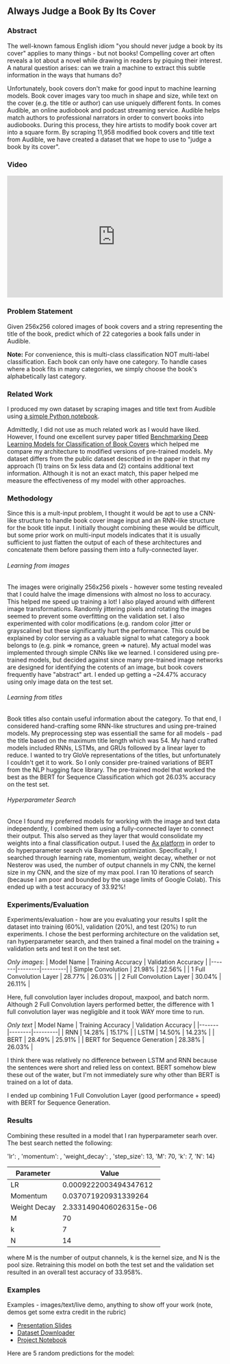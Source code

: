 ## Always Judge a Book By Its Cover

### Abstract
The well-known famous English idiom "you should never judge a book by its cover" applies to many things - but not books! Compelling cover art often reveals a lot about a novel while drawing in readers by piquing their interest. A natural question arises: can we train a machine to extract this subtle information in the ways that humans do?

Unfortunately, book covers don't make for good input to machine learning models. Book cover images vary too much in shape and size, while text on the cover (e.g. the title or author) can use uniquely different fonts. In comes Audible, an online audiobook and podcast streaming service. Audible helps match authors to professional narrators in order to convert books into audiobooks. During this process, they hire artists to modify book cover art into a square form. By scraping 11,958 modified book covers and title text from Audible, we have created a dataset that we hope to use to "judge a book by its cover".

### Video
<div style="position: relative; padding-bottom: 56.25%; height: 0;"><iframe src="https://www.loom.com/embed/aee68385b401431494e32500c27c40e3" frameborder="0" webkitallowfullscreen mozallowfullscreen allowfullscreen style="position: absolute; top: 0; left: 0; width: 100%; height: 100%;"></iframe></div>

### Problem Statement
Given 256x256 colored images of book covers and a string representing the title of the book, predict which of 22 categories a book falls under in Audible.

**Note:** For convenience, this is multi-class classification NOT multi-label classification. Each book can only have one category. To handle cases where a book fits in many categories, we simply choose the book's alphabetically last category.

### Related Work
I produced my own dataset by scraping images and title text from Audible using [a simple Python notebook](https://colab.research.google.com/drive/1CjkhO3SELTK_KpOblS4pAcoaqMuzP1gC?usp=sharing).

Admittedly, I did not use as much related work as I would have liked. However, I found one excellent survey paper titled [Benchmarking Deep Learning Models for Classification of Book Covers](https://link.springer.com/article/10.1007/s42979-020-00132-z) which helped me compare my architecture to modified versions of pre-trained models. My dataset differs from the public dataset described in the paper in that my approach (1) trains on 5x less data and (2) contains additional text information. Although it is not an exact match, this paper helped me measure the effectiveness of my model with other approaches.

### Methodology
Since this is a mult-input problem, I thought it would be apt to use a CNN-like structure to handle book cover image input and an RNN-like structure for the book title input. I initially thought combining these would be difficult, but some prior work on multi-input models indicates that it is usually sufficient to just flatten the output of each of these architectures and concatenate them before passing them into a fully-connected layer.

###### Learning from images
The images were originally 256x256 pixels - however some testing revealed that I could halve the image dimensions with almost no loss to accuracy. This helped me speed up training a lot! I also played around with different image transformations. Randomly jittering pixels and rotating the images seemed to prevent some overfitting on the validation set. I also experimented with color modifications (e.g. random color jitter or grayscaline) but these significantly hurt the performance. This could be explained by color serving as a valuable signal to what category a book belongs to (e.g. pink => romance, green => nature). My actual model was implemented through simple CNNs like we learned. I considered using pre-trained models, but decided against since many pre-trained image networks are designed for identifying the cotents of an image, but book covers frequently have "abstract" art. I ended up getting a ~24.47% accuracy using only image data on the test set.

###### Learning from titles
Book titles also contain useful information about the category. To that end, I considered hand-crafting some RNN-like structures and using pre-trained models. My preprocessing step was essentiall the same for all models - pad the title based on the maximum title length which was 54. My hand crafted models included RNNs, LSTMs, and GRUs followed by a linear layer to reduce. I wanted to try GloVe representations of the titles, but unfortunately I couldn't get it to work. So I only consider pre-trained variations of BERT from the NLP hugging face library. The pre-trained model that worked the best as the BERT for Sequence Classification which got 26.03% accuracy on the test set.

###### Hyperparameter Search
Once I found my preferred models for working with the image and text data independently, I combined them using a fully-connected layer to connect their output. This also served as they layer that would consolidate my weights into a final classification output. I used the [Ax platform](https:\\ax.dev) in order to do hyperparameter search via Bayesian optimization. Specifically, I searched through learning rate, momentum, weight decay, whether or not Nesterov was used, the number of output channels in my CNN, the kernel size in my CNN, and the size of my max pool. I ran 10 iterations of search (because I am poor and bounded by the usage limits of Google Colab). This ended up with a test accuracy of 33.92%!

### Experiments/Evaluation
Experiments/evaluation - how are you evaluating your results
I split the dataset into training (60%), validation (20%), and test (20%) to run experiments. I chose the best performing architecture on the validation set, ran hyperparameter search, and then trained a final model on the training + validation sets and test it on the test set.

*Only images*:
| Model Name | Training Accuracy | Validation Accuracy |
|-------|--------|---------|
| Simple Convolution | 21.98% | 22.56% |
| 1 Full Convolution Layer | 28.77% | 26.03% |
| 2 Full Convolution Layer | 30.04% | 26.11% |

Here, full convolution layer includes dropout, maxpool, and batch norm. Although 2 Full Convolution layers performed better, the difference with 1 full convolution layer was negligible and it took WAY more time to run.

*Only text*
| Model Name | Training Accuracy | Validation Accuracy |
|-------|--------|---------|
| RNN | 14.28% | 15.17% |
| LSTM | 14.50% | 14.23% |
| BERT | 28.49% | 25.91% |
| BERT for Sequence Generation | 28.38% | 26.03% |

I think there was relatively no difference between LSTM and RNN because the sentences were short and relied less on context. BERT somehow blew these out of the water, but I'm not immediately sure why other than BERT is trained on a lot of data. 

I ended up combining 1 Full Convolution Layer (good performance + speed) with BERT for Sequence Generation.

### Results
Combining these resulted in a model that I ran hyperparameter searh over. The best search netted the following:

'lr': , 'momentum': , 'weight_decay': , 'step_size': 13, 'M': 70, 'k': 7, 'N': 14}

| Parameter | Value |
|-------|--------|
| LR | 0.0009222003494347612 |
| Momentum | 0.037071920931339264 |
| Weight Decay | 2.3331490406026315e-06 |
| M | 70 | 
| k | 7 | 
| N | 14 | 

where M is the number of output channels, k is the kernel size, and N is the pool size. Retraining this model on both the test set and the validation set resulted in an overall test accuracy of 33.958%.

### Examples
Examples - images/text/live demo, anything to show off your work (note, demos get some extra credit in the rubric)
- [Presentation Slides](https://docs.google.com/presentation/d/1K6__rhH25OgbwqZvlMlfX75R-YHsyYvxKiPKS7OOMAI/edit?usp=sharing)
- [Dataset Downloader](https://colab.research.google.com/drive/1CjkhO3SELTK_KpOblS4pAcoaqMuzP1gC?usp=sharing)
- [Project Notebook](https://colab.research.google.com/drive/1E1GKQjZ1hweY2ZTR4AzIuwKaTHbdjhCD?usp=sharing)

Here are 5 random predictions for the model:

